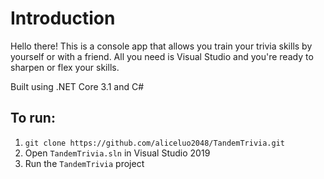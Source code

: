 # Introduction
Hello there! This is a console app that allows you train your trivia skills by yourself or with a friend. All you need is Visual Studio and you're ready to sharpen or flex your skills. 

Built using .NET Core 3.1 and C# 

## To run:

1.  `git clone https://github.com/aliceluo2048/TandemTrivia.git`
2. Open `TandemTrivia.sln` in Visual Studio 2019
3. Run the `TandemTrivia` project
